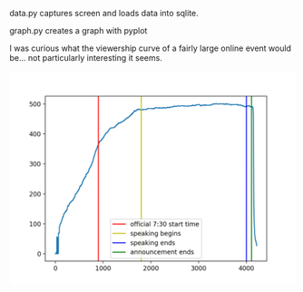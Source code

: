 data.py captures screen and loads data into sqlite.

graph.py creates a graph with pyplot

I was curious what the viewership curve of a fairly large online event would be... not particularly interesting it seems.

![figure_1](Figure_1.png)
